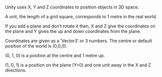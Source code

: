 Unity uses X, Y and Z coordinates to position objects in 3D space.

A unit, the length of a grid square, corresponds to 1 metre in the real world.

If you add a plane and don’t rotate it then, X and Z give the coordinates on the plane and Y gives the up and down coordinates from the plane.

Coordinates are given as a ‘Vector3’ or 3 numbers. The centre or default position of the world is (0,0,0).

(0, 1, 0) is a position at the centre and 1 metre up.

(1, 0, 1) is a position on the plane (Y=0) and one unit away in the X and Z directions.
